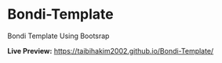 # Bondi-Template
Bondi Template Using Bootsrap

**Live Preview:** https://taibihakim2002.github.io/Bondi-Template/
